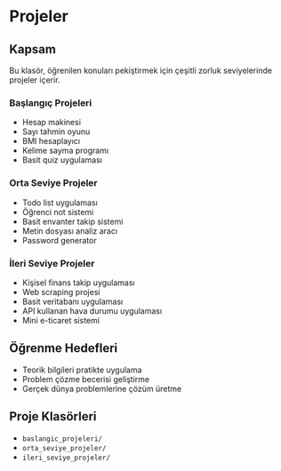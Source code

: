 # Projeler

## Kapsam
Bu klasör, öğrenilen konuları pekiştirmek için çeşitli zorluk seviyelerinde projeler içerir.

### Başlangıç Projeleri
- Hesap makinesi
- Sayı tahmin oyunu
- BMI hesaplayıcı
- Kelime sayma programı
- Basit quiz uygulaması

### Orta Seviye Projeler
- Todo list uygulaması
- Öğrenci not sistemi
- Basit envanter takip sistemi
- Metin dosyası analiz aracı
- Password generator

### İleri Seviye Projeler
- Kişisel finans takip uygulaması
- Web scraping projesi
- Basit veritabanı uygulaması
- API kullanan hava durumu uygulaması
- Mini e-ticaret sistemi

## Öğrenme Hedefleri
- Teorik bilgileri pratikte uygulama
- Problem çözme becerisi geliştirme
- Gerçek dünya problemlerine çözüm üretme

## Proje Klasörleri
- `baslangic_projeleri/`
- `orta_seviye_projeler/`
- `ileri_seviye_projeler/`